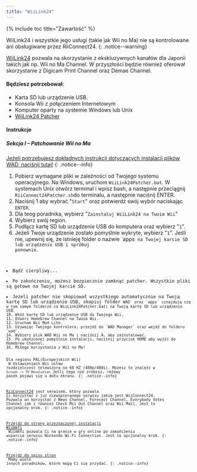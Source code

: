 ```yaml
---
title: "WiiLink24"
---
```


{% include toc title="Zawartość" %}

WiiLink24 i wszystkie jego usługi (takie jak Wii no Ma) nie są kontrolowane ani obsługiwane przez RiiConnect24.
{: .notice--warning}

[WiiLink24](https://wiilink24.com/) pozwala na skorzystanie z ekskluzywnych kanałów dla Japonii takich jak np. Wii no Ma Channel. W przyszłości będzie również oferował skorzystanie z Digicam Print Channel oraz Demae Channel.

#### Będziesz potrzebował:

* Karta SD lub urządzenie USB.
* Konsola Wii z połączeniem Internetowym
* Komputer oparty na systemie Windows lub Unix
* [WiiLink24 Patcher](https://github.com/WiiLink24/WiiLink24-Patcher/releases)

#### Instrukcje

##### Sekcja I – Patchowanie Wii no Ma

[Jeżeli potrzebujesz dokładnych instrukcji dotyczących instalacji plików WAD, naciśnij tutaj!](wiimodlite)
{: .notice--info}

1. Pobierz wymagane pliki w zależności od Twojego systemu operacyjnego. Na Windows, uruchom `WiiLink24Patcher.bat`. W systemach Unix otwórz terminal i wpisz bash, a następnie przeciągnij `RiiConnect24Patcher.sh`do terminalu, a następnie naciśnij ENTER.
2. Naciśnij 1 aby wybrać "`Start`" oraz potwierdź swój wybór naciskając `ENTER`.
3. Dla teog poradnika, wybierz "`Zainstaluj WiiLink24 na Twoim Wii`"
4. Wybierz swój region.
5. Podłącz kartę SD lub urządzenie USB do komputera oraz wybierz "`1`".
6. Jeżeli Twoje urządzenie zostało pomyślnie wykryte, wybierz "`1`". Jeśli nie, upewnij się, że istnieję folder o nazwie `apps<code> na Twojej karcie SD lub urządzeniu USB i spróbuj ponownie.</li>
<li>Bądź cierpliwy...</li>
<li>Po zakończeniu, możesz bezpiecznie zamknąć patcher. Wszystkie pliki są gotowe na Twojej karcie SD.</li>
<li>Jeżeli patcher nie skopiował wszystkiego automatycznie na Twoją kartę SD lub urządzenie USB, skopiuj folder <code>WAD` oraz `apps` (znajdują się w tym samym folderze co WiiLink24Patcher.bat) na Twoją kartę SD lub urządzenie USB.
10. Włóż kartę SD lub urządzenie USB do Twojego Wii.
11. Otwórz Homebrew Channel na Twoim Wii.
12. Uruchom Wii Mod Lite.
13. Używając Twojego kontrolera, przejdź do `WAD Manager` oraz wejdź do folderu `wad`.
14. Wybierz plik WAD Wii no Ma i naciśnij A, aby zainstalować.
15. Po ukońzconej pomyślnie instalacji, naciśnij przycisk HOME aby wyjść do Homebrew Channel.
16. Miłego korzystania z Wii no Ma!

Dla regionu PAL(Europejskich Wii)<br> W Ustawieniach Wii ustaw rozdzielczość telewizora na 60 HZ (480p/480i). Możesz to znaleźć w `Screen -> TV Resolution` Jeśli tego nie zrobisz, różowy pasek pojawi się u dołu ekranu.
{: .notice--info}

[RiiConnect24](riiconnect24) jest serwisem, który pozwala Ci korzystać z już niewspieranego serwisu jakim jest WiiConnect24. Pozwala on korzystać z News Channel, Forecast Channel, Everybody Votes Channel jak i również Check Mii Out Channel oraz Wii Mail. Jest to opcjonalny krok.
{: .notice--info}

[Przejdź do strony przeznaczonej instalacji Wiimmfi](wiimmfi)<br> Wiimmfi pozwala Ci na granie w gry online po zakończeniu wsparcia serwisu Nintendo Wi-Fi Connection. Jest to opcjonalny krok.
{: .notice--info}

[Przejdź do spisu stron](site-navigation)<br> Mamy wiele innych poradników, które mogą Ci się przydać.
{: .notice--info}
